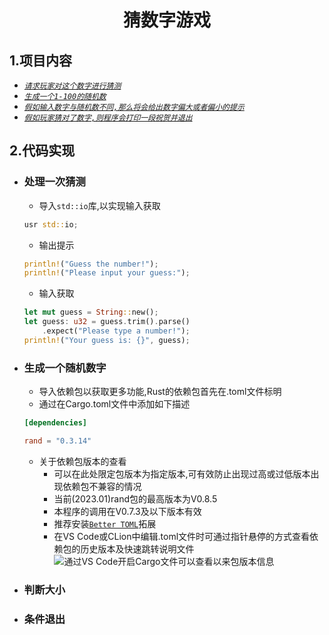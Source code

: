 <div align="center">

# **猜数字游戏**</div>

## **1.项目内容**
* [_`请求玩家对这个数字进行猜测`_](https://github.com/SuperPrintf/Rust_Study/tree/main/2.initial#处理一次猜测)<br>
* [_`生成一个1-100的随机数`_](https://github.com/SuperPrintf/Rust_Study/tree/main/2.initial#2生成一个随机数字)<br>
* [_`假如输入数字与随机数不同,那么将会给出数字偏大或者偏小的提示`_](https://github.com/SuperPrintf/Rust_Study/tree/main/2.initial#2判断大小)<br>
* [_`假如玩家猜对了数字,则程序会打印一段祝贺并退出`_](https://github.com/SuperPrintf/Rust_Study/tree/main/2.initial#2条件退出)<br>

## **2.代码实现**
* ### 处理一次猜测<br>
    * 导入`std::io`库,以实现输入获取<br>
    ```rust
    usr std::io;
    ```

    * 输出提示<br>
    ```rust
    println!("Guess the number!");
    println!("Please input your guess:");
    ```

    * 输入获取<br>
    ```rust
    let mut guess = String::new();
    let guess: u32 = guess.trim().parse()
        .expect("Please type a number!");
    println!("Your guess is: {}", guess);
    ```
* ### 生成一个随机数字<br>
    * 导入依赖包以获取更多功能,Rust的依赖包首先在.toml文件标明<br>
    * 通过在Cargo.toml文件中添加如下描述<br>
    <!---toml-->
    ```toml
    [dependencies]

    rand = "0.3.14"
    ```
    * 关于依赖包版本的查看<br>
        * 可以在此处限定包版本为指定版本,可有效防止出现过高或过低版本出现依赖包不兼容的情况<br>
        * 当前(2023.01)rand包的最高版本为V0.8.5<br>
        * 本程序的调用在V0.7.3及以下版本有效<br>
        * 推荐安装[`Better TOML`](https://marketplace.visualstudio.com/items?itemName=bungcip.better-toml "拓展主页")拓展
        * 在VS Code或CLion中编辑.toml文件时可通过指针悬停的方式查看依赖包的历史版本及快速跳转说明文件<br>
        ![通过VS Code开启Cargo文件可以查看以来包版本信息](https://p.ipic.vip/ac6q7j.png "鼠标悬弹出下拉栏显示历史版本")<br>
* ### 判断大小<br>
* ### 条件退出<br>
